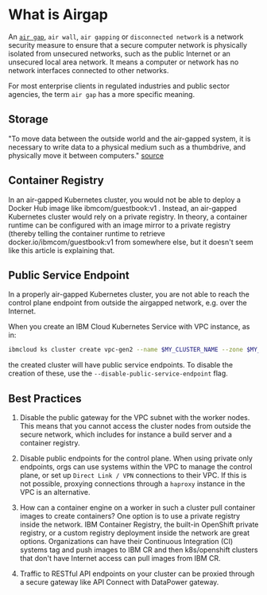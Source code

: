 # What is Airgap

An [`air gap`](https://en.wikipedia.org/wiki/Air_gap_(networking)), `air wall`, `air gapping` or `disconnected network` is a network security measure to ensure that a secure computer network is physically isolated from unsecured networks, such as the public Internet or an unsecured local area network. It means a computer or network has no network interfaces connected to other networks.

For most enterprise clients in regulated industries and public sector agencies, the term `air gap` has a more specific meaning.

## Storage

"To move data between the outside world and the air-gapped system, it is necessary to write data to a physical medium such as a thumbdrive, and physically move it between computers."
[source](https://en.wikipedia.org/wiki/Air_gap_(networking))

## Container Registry

In an air-gapped Kubernetes cluster, you would not be able to deploy a Docker Hub image like ibmcom/guestbook:v1 . Instead, an air-gapped Kubernetes cluster would rely on a private registry. In theory, a container runtime can be configured with an image mirror to a private registry (thereby telling the container runtime to retrieve docker.io/ibmcom/guestbook:v1 from somewhere else, but it doesn't seem like this article is explaining that.

## Public Service Endpoint

In a properly air-gapped Kubernetes cluster, you are not able to reach the control plane endpoint from outside the airgapped network, e.g. over the Internet.

When you create an IBM Cloud Kubernetes Service with VPC instance, as in:

```bash
ibmcloud ks cluster create vpc-gen2 --name $MY_CLUSTER_NAME --zone $MY_ZONE --version $KS_VERSION --flavor bx2.2x8 --workers 1 --vpc-id $MY_VPC_ID --subnet-id $MY_VPC_SUBNET_ID
```

the created cluster will have public service endpoints. To disable the creation of these, use the `--disable-public-service-endpoint` flag.

## Best Practices

1. Disable the public gateway for the VPC subnet with the worker nodes. This means that you cannot access the cluster nodes from outside the secure network, which includes for instance a build server and a container registry.

2. Disable public endpoints for the control plane. When using private only endpoints, orgs can use systems within the VPC to manage the control plane, or set up `Direct Link / VPN` connections to their VPC. If this is not possible, proxying connections through a `haproxy` instance in the VPC is an alternative.

3. How can a container engine on a worker in such a cluster pull container images to create containers? One option is to use a private registry inside the network. IBM Container Registry, the built-in OpenShift private registry, or a custom registry deployment inside the network are great options. Organizations can have their Continuous Integration (CI) systems tag and push images to IBM CR and then k8s/openshift clusters that don't have Internet access can pull images from IBM CR.

4. Traffic to RESTful API endpoints on your cluster can be proxied through a secure gateway like API Connect with DataPower gateway.

